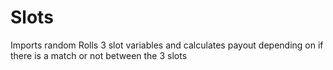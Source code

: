 # Slots
Imports random
Rolls 3 slot variables and calculates payout depending on if there is a match or not between the 3 slots
